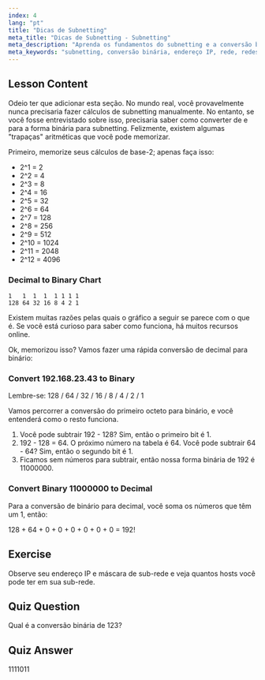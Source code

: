 ```yaml
---
index: 4
lang: "pt"
title: "Dicas de Subnetting"
meta_title: "Dicas de Subnetting - Subnetting"
meta_description: "Aprenda os fundamentos do subnetting e a conversão binária para redes. Entenda endereços IP e máscaras de sub-rede com este guia para iniciantes. Comece a aprender agora!"
meta_keywords: "subnetting, conversão binária, endereço IP, rede, redes Linux, iniciante, tutorial, guia"
---
```


## Lesson Content

Odeio ter que adicionar esta seção. No mundo real, você provavelmente nunca precisaria fazer cálculos de subnetting manualmente. No entanto, se você fosse entrevistado sobre isso, precisaria saber como converter de e para a forma binária para subnetting. Felizmente, existem algumas "trapaças" aritméticas que você pode memorizar.

Primeiro, memorize seus cálculos de base-2; apenas faça isso:

- 2^1 = 2
- 2^2 = 4
- 2^3 = 8
- 2^4 = 16
- 2^5 = 32
- 2^6 = 64
- 2^7 = 128
- 2^8 = 256
- 2^9 = 512
- 2^10 = 1024
- 2^11 = 2048
- 2^12 = 4096

### Decimal to Binary Chart

```plaintext
1   1  1  1  1 1 1 1
128 64 32 16 8 4 2 1
```

Existem muitas razões pelas quais o gráfico a seguir se parece com o que é. Se você está curioso para saber como funciona, há muitos recursos online.

Ok, memorizou isso? Vamos fazer uma rápida conversão de decimal para binário:

### Convert 192.168.23.43 to Binary

Lembre-se: 128 / 64 / 32 / 16 / 8 / 4 / 2 / 1

Vamos percorrer a conversão do primeiro octeto para binário, e você entenderá como o resto funciona.

1. Você pode subtrair 192 - 128? Sim, então o primeiro bit é 1.
2. 192 - 128 = 64. O próximo número na tabela é 64. Você pode subtrair 64 - 64? Sim, então o segundo bit é 1.
3. Ficamos sem números para subtrair, então nossa forma binária de 192 é 11000000.

### Convert Binary 11000000 to Decimal

Para a conversão de binário para decimal, você soma os números que têm um 1, então:

128 + 64 + 0 + 0 + 0 + 0 + 0 + 0 = 192!

## Exercise

Observe seu endereço IP e máscara de sub-rede e veja quantos hosts você pode ter em sua sub-rede.

## Quiz Question

Qual é a conversão binária de 123?

## Quiz Answer

1111011
